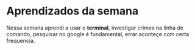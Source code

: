 # Aprendizados da semana

Nessa semana aprendi a usar o **terminal**, investigar crimes na linha de comando, pesquisar no google é fundamental, errar aconteçe com certa frequencia. 